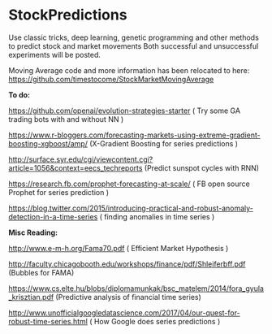 # StockPredictions
Use classic tricks, deep learning, genetic programming and other methods to predict stock and market movements
Both successful and unsuccessful experiments will be posted. 

Moving Average code and more information has been relocated to here: https://github.com/timestocome/StockMarketMovingAverage

<b>To do:</b>

https://github.com/openai/evolution-strategies-starter ( Try some GA trading bots with and without NN )

https://www.r-bloggers.com/forecasting-markets-using-extreme-gradient-boosting-xgboost/amp/ (X-Gradient Boosting for series predictions )

http://surface.syr.edu/cgi/viewcontent.cgi?article=1056&context=eecs_techreports (Predict sunspot cycles with RNN)


https://research.fb.com/prophet-forecasting-at-scale/ ( FB open source Prophet for series prediction )

https://blog.twitter.com/2015/introducing-practical-and-robust-anomaly-detection-in-a-time-series ( finding anomalies in time series )

<b>Misc Reading:</b>

http://www.e-m-h.org/Fama70.pdf ( Efficient Market Hypothesis )

http://faculty.chicagobooth.edu/workshops/finance/pdf/Shleiferbff.pdf (Bubbles for FAMA)

https://www.cs.elte.hu/blobs/diplomamunkak/bsc_matelem/2014/fora_gyula_krisztian.pdf (Predictive analysis of financial time series)

http://www.unofficialgoogledatascience.com/2017/04/our-quest-for-robust-time-series.html ( How Google does series predictions )
